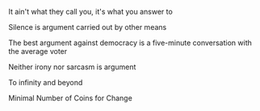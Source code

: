 It ain't what they call you, it's what you answer to

Silence is argument carried out by other means

The best argument against democracy is a five-minute conversation with the average voter

Neither irony nor sarcasm is argument

To infinity and beyond

Minimal Number of Coins for Change

